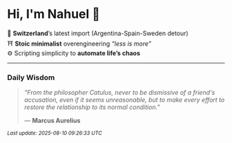 # Hi, I'm Nahuel :tiger:

📍 **Switzerland**’s latest import (Argentina-Spain-Sweden detour)  
⛩️ **Stoic minimalist** overengineering *“less is more”*  
⚙️ Scripting simplicity to **automate life’s chaos**

---

### Daily Wisdom
> _"From the philosopher Catulus, never to be dismissive of a friend's accusation, even if it seems unreasonable, but to make every effort to restore the relationship to its normal condition."_  
>
> — **Marcus Aurelius**

<sub>*Last update: 2025-08-10 09:26:33 UTC*</sub>

